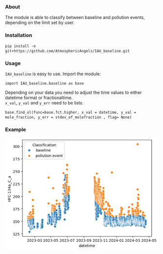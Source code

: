 ### About

The module is able to classify between baseline and pollution events, depending on the limit set by user. 

### Installation

```
pip install -e git+https://github.com/AtmosphericAngels/IAU_baseline.git
```

### Usage

`IAU_baseline` is easy to use. Import the module:
```
import IAU_baseline.baseline as base
```
Depending on your data you need to adjust the time values to either datetime format or fractionaltime. <br>
`x_val`, `y_val` and `y_err` need to be lists. 

```
base.find_ol(func=base.fct.higher, x_val = datetime, y_val = mole_fraction, y_err = stdev_of_molefraction , flag= None)
```

### Example

![Baseline](./example/baseline.png)
